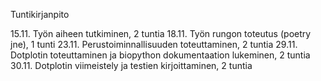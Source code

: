 Tuntikirjanpito  

15.11. Työn aiheen tutkiminen, 2 tuntia
18.11. Työn rungon toteutus (poetry jne), 1 tunti
23.11. Perustoiminnallisuuden toteuttaminen, 2 tuntia
29.11. Dotplotin toteuttaminen ja biopython dokumentaation lukeminen, 2 tuntia
30.11. Dotplotin viimeistely ja testien kirjoittaminen, 2 tuntia


